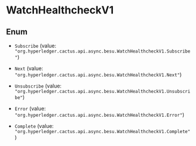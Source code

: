 

# WatchHealthcheckV1

## Enum


* `Subscribe` (value: `"org.hyperledger.cactus.api.async.besu.WatchHealthcheckV1.Subscribe"`)

* `Next` (value: `"org.hyperledger.cactus.api.async.besu.WatchHealthcheckV1.Next"`)

* `Unsubscribe` (value: `"org.hyperledger.cactus.api.async.besu.WatchHealthcheckV1.Unsubscribe"`)

* `Error` (value: `"org.hyperledger.cactus.api.async.besu.WatchHealthcheckV1.Error"`)

* `Complete` (value: `"org.hyperledger.cactus.api.async.besu.WatchHealthcheckV1.Complete"`)



